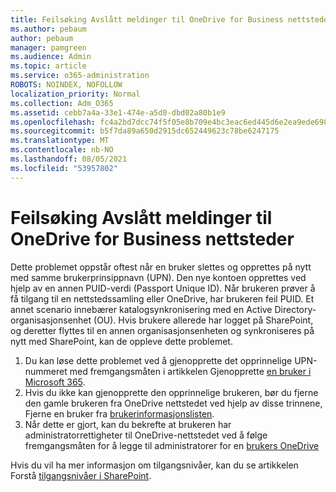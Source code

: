 ```yaml
---
title: Feilsøking Avslått meldinger til OneDrive for Business nettsteder
ms.author: pebaum
author: pebaum
manager: pamgreen
ms.audience: Admin
ms.topic: article
ms.service: o365-administration
ROBOTS: NOINDEX, NOFOLLOW
localization_priority: Normal
ms.collection: Adm_O365
ms.assetid: cebb7a4a-33e1-474e-a5d0-dbd02a80b1e9
ms.openlocfilehash: fc4a2bd7dcc74f5f05e8b709e4bc3eac6ed445d6e2ea9ede698abbc8667723ce
ms.sourcegitcommit: b5f7da89a650d2915dc652449623c78be6247175
ms.translationtype: MT
ms.contentlocale: nb-NO
ms.lasthandoff: 08/05/2021
ms.locfileid: "53957802"
---
```

# <a name="troubleshooting-access-denied-messages-to-onedrive-for-business-sites"></a>Feilsøking Avslått meldinger til OneDrive for Business nettsteder

Dette problemet oppstår oftest når en bruker slettes og opprettes på nytt med samme brukerprinsippnavn (UPN). Den nye kontoen opprettes ved hjelp av en annen PUID-verdi (Passport Unique ID). Når brukeren prøver å få tilgang til en nettstedssamling eller OneDrive, har brukeren feil PUID. Et annet scenario innebærer katalogsynkronisering med en Active Directory-organisasjonsenhet (OU). Hvis brukere allerede har logget på SharePoint, og deretter flyttes til en annen organisasjonsenheten og synkroniseres på nytt med SharePoint, kan de oppleve dette problemet.

1. Du kan løse dette problemet ved å gjenopprette det opprinnelige UPN-nummeret med fremgangsmåten i artikkelen Gjenopprette [en bruker i Microsoft 365](https://docs.microsoft.com/microsoft-365/admin/add-users/restore-user).
2. Hvis du ikke kan gjenopprette den opprinnelige brukeren, bør du fjerne den gamle brukeren fra OneDrive nettstedet ved hjelp av disse trinnene, Fjerne en bruker fra [brukerinformasjonslisten](). 
3. Når dette er gjort, kan du bekrefte at brukeren har administratorrettigheter til OneDrive-nettstedet ved å følge fremgangsmåten for å legge til administratorer for en [brukers OneDrive](https://docs.microsoft.com/sharepoint/manage-user-profiles)

Hvis du vil ha mer informasjon om tilgangsnivåer, kan du se artikkelen Forstå [tilgangsnivåer i SharePoint](https://docs.microsoft.com/sharepoint/understanding-permission-levels).
